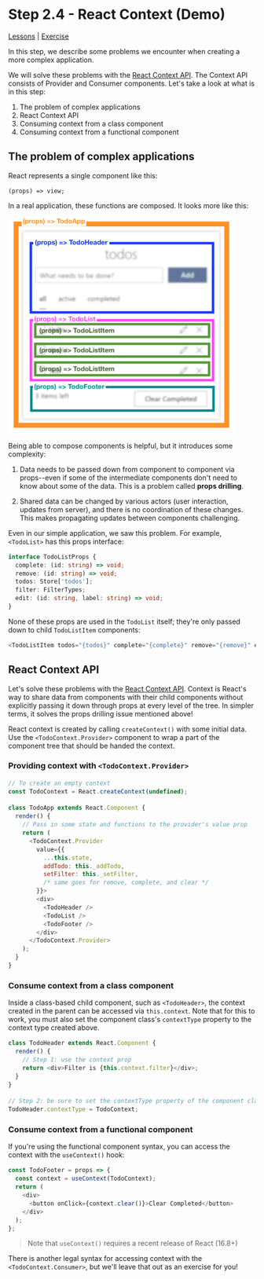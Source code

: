 # Step 2.4 - React Context (Demo)

[Lessons](../../) | [Exercise](../exercise/)

In this step, we describe some problems we encounter when creating a more complex application.

We will solve these problems with the [React Context API](https://reactjs.org/docs/context.html). The Context API consists of Provider and Consumer components. Let's take a look at what is in this step:

1. The problem of complex applications
2. React Context API
3. Consuming context from a class component
4. Consuming context from a functional component

## The problem of complex applications

React represents a single component like this:

```
(props) => view;
```

In a real application, these functions are composed. It looks more like this:

![](../../assets/todo-components.png)

Being able to compose components is helpful, but it introduces some complexity:

1. Data needs to be passed down from component to component via props--even if some of the intermediate components don't need to know about some of the data. This is a problem called **props drilling**.

2. Shared data can be changed by various actors (user interaction, updates from server), and there is no coordination of these changes. This makes propagating updates between components challenging.

Even in our simple application, we saw this problem. For example, `<TodoList>` has this props interface:

```ts
interface TodoListProps {
  complete: (id: string) => void;
  remove: (id: string) => void;
  todos: Store['todos'];
  filter: FilterTypes;
  edit: (id: string, label: string) => void;
}
```

None of these props are used in the `TodoList` itself; they're only passed down to child `TodoListItem` components:

```js
<TodoListItem todos="{todos}" complete="{complete}" remove="{remove}" edit="{edit}" />
```

## React Context API

Let's solve these problems with the [React Context API](https://reactjs.org/docs/context.html). Context is React's way to share data from components with their child components without explicitly passing it down through props at every level of the tree. In simpler terms, it solves the props drilling issue mentioned above!

React context is created by calling `createContext()` with some initial data. Use the `<TodoContext.Provider>` component to wrap a part of the component tree that should be handed the context.

### Providing context with `<TodoContext.Provider>`

```js
// To create an empty context
const TodoContext = React.createContext(undefined);

class TodoApp extends React.Component {
  render() {
    // Pass in some state and functions to the provider's value prop
    return (
      <TodoContext.Provider
        value={{
          ...this.state,
          addTodo: this._addTodo,
          setFilter: this._setFilter,
          /* same goes for remove, complete, and clear */
        }}>
        <div>
          <TodoHeader />
          <TodoList />
          <TodoFooter />
        </div>
      </TodoContext.Provider>
    );
  }
}
```

### Consume context from a class component

Inside a class-based child component, such as `<TodoHeader>`, the context created in the parent can be accessed via `this.context`. Note that for this to work, you must also set the component class's `contextType` property to the context type created above.

```js
class TodoHeader extends React.Component {
  render() {
    // Step 1: use the context prop
    return <div>Filter is {this.context.filter}</div>;
  }
}

// Step 2: be sure to set the contextType property of the component class
TodoHeader.contextType = TodoContext;
```

### Consume context from a functional component

If you're using the functional component syntax, you can access the context with the `useContext()` hook:

```js
const TodoFooter = props => {
  const context = useContext(TodoContext);
  return (
    <div>
      <button onClick={context.clear()}>Clear Completed</button>
    </div>
  );
};
```

> Note that `useContext()` requires a recent release of React (16.8+)

There is another legal syntax for accessing context with the `<TodoContext.Consumer>`, but we'll leave that out as an exercise for you!
